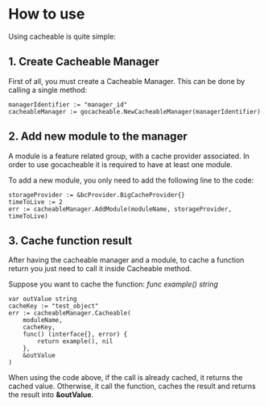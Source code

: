 
# How to use

Using cacheable is quite simple: 

## 1. Create Cacheable Manager

First of all, you must create a Cacheable Manager. This can be done by calling a single method:

```
managerIdentifier := "manager_id"
cacheableManager := gocacheable.NewCacheableManager(managerIdentifier)
```

## 2. Add new module to the manager

A module is a feature related group, with a cache provider associated. 
In order to use gocacheable it is required to have at least one module.

To add a new module, you only need to add the following line to the code:

```
storageProvider := &bcProvider.BigCacheProvider{}
timeToLive := 2
err := cacheableManager.AddModule(moduleName, storageProvider, timeToLive)
```

## 3. Cache function result

After having the cacheable manager and a module, to cache a function return you just need to call it inside Cacheable method.

Suppose you want to cache the function: *func example() string*

```
var outValue string
cacheKey := "test_object"
err := cacheableManager.Cacheable(
    moduleName, 
    cacheKey, 
    func() (interface{}, error) {
        return example(), nil
    },
    &outValue
)
```

When using the code above, if the call is already cached, it returns the cached value. Otherwise, it call the function, caches the result and returns the result into **&outValue**.
